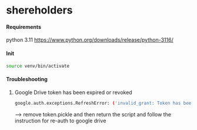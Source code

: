 # shereholders
#### Requirements
python 3.11 https://www.python.org/downloads/release/python-3116/

#### Init
```bash
source venv/bin/activate
```


#### Troubleshooting
1. Google Drive token has been expired or revoked
    ```bash
    google.auth.exceptions.RefreshError: ('invalid_grant: Token has been expired or revoked.', {'error': 'invalid_grant', 'error_description': 'Token has been expired or revoked.'})
    ```
    --> remove token.pickle and then return the script and follow the instruction for re-auth to google drive